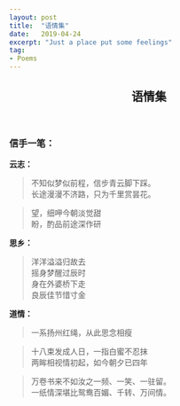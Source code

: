 ```yaml
---
layout: post
title:  "语情集"
date:   2019-04-24
excerpt: "Just a place put some feelings"
tag:
- Poems
---
```


<center><H2><b>语情集</b></H2></center><br>


### 信手一笔：

**云志：**

> 不知似梦似前程，信步青云脚下踩。 <br>长途漫漫不济路，只为千里赏昙花。



>  望，细呷今朝淡觉甜<br>盼，酌品前途深作研





**思乡：**

> 洋洋溢溢归故去<br>
> 摇身梦醒过辰时<br>身在外婆桥下走<br>良辰佳节惜寸金



**道情：**

> 一系扬州红绳，从此思念相瘦<br>

> 十八束发成人日，一指白蜜不忍抹<br>两眸相视情初起，如今朝夕已四年

> 万卷书来不如汝之一频、一笑、一驻留。<br>一纸情深堪比鸳鸯百媚、千转、万间情。

>



<!--**自省**-->







### <!--摘：-->

